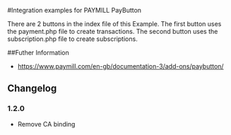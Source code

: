 #Integration examples for PAYMILL PayButton

There are 2 buttons in the index file of this Example.
The first button uses the payment.php file to create transactions.
The second button uses the subscription.php file to create subscriptions.

##Futher Information
- https://www.paymill.com/en-gb/documentation-3/add-ons/paybutton/

## Changelog

### 1.2.0

* Remove CA binding
